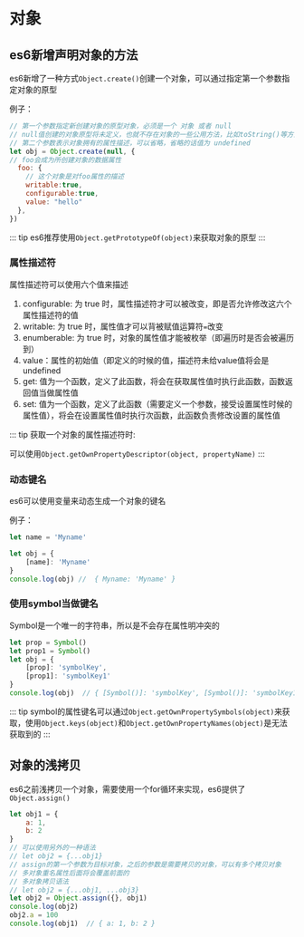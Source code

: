 # 对象
## es6新增声明对象的方法
es6新增了一种方式`Object.create()`创建一个对象，可以通过指定第一个参数指定对象的原型

例子：
``` js
// 第一个参数指定新创建对象的原型对象，必须是一个 对象 或者 null
// null值创建的对象原型将未定义，也就不存在对象的一些公用方法，比如toString()等方法
// 第二个参数表示对象拥有的属性描述，可以省略，省略的话值为 undefined
let obj = Object.create(null, {
// foo会成为所创建对象的数据属性
  foo: { 
    // 这个对象是对foo属性的描述
    writable:true,   
    configurable:true,
    value: "hello" 
  },
})
```
::: tip
es6推荐使用`Object.getPrototypeOf(object)`来获取对象的原型
:::

### 属性描述符
属性描述符可以使用六个值来描述
1. configurable: 为 true 时，属性描述符才可以被改变，即是否允许修改这六个属性描述符的值
2. writable: 为 true 时，属性值才可以背被赋值运算符`=`改变
3. enumberable: 为 true 时，对象的属性值才能被枚举（即遍历时是否会被遍历到）
4. value：属性的初始值（即定义的时候的值，描述符未给value值将会是undefined
5. get: 值为一个函数，定义了此函数，将会在获取属性值时执行此函数，函数返回值当做属性值
6. set: 值为一个函数，定义了此函数（需要定义一个参数，接受设置属性时候的属性值），将会在设置属性值时执行次函数，此函数负责修改设置的属性值

::: tip
获取一个对象的属性描述符时:

可以使用`Object.getOwnPropertyDescriptor(object, propertyName)`
:::

### 动态键名
es6可以使用变量来动态生成一个对象的键名

例子：
``` js 
let name = 'Myname'

let obj = {
    [name]: 'Myname'
}
console.log(obj) //  { Myname: 'Myname' }
```
### 使用symbol当做键名
Symbol是一个唯一的字符串，所以是不会存在属性明冲突的
``` js  
let prop = Symbol()
let prop1 = Symbol()
let obj = {
    [prop]: 'symbolKey',
    [prop1]: 'symbolKey1'
}
console.log(obj)  // { [Symbol()]: 'symbolKey', [Symbol()]: 'symbolKey1' }
```
::: tip
symbol的属性键名可以通过`Object.getOwnPropertySymbols(object)`来获取，使用`Object.keys(object)`和`Object.getOwnPropertyNames(object)`是无法获取到的
:::


## 对象的浅拷贝
es6之前浅拷贝一个对象，需要使用一个for循环来实现，es6提供了`Object.assign()`
``` js 
let obj1 = {
    a: 1,
    b: 2
}
// 可以使用另外的一种语法
// let obj2 = {...obj1}
// assign的第一个参数为目标对象，之后的参数是需要拷贝的对象，可以有多个拷贝对象
// 多对象重名属性后面将会覆盖前面的
// 多对象拷贝语法
// let obj2 = {...obj1, ...obj3}
let obj2 = Object.assign({}, obj1) 
console.log(obj2)
obj2.a = 100
console.log(obj1)  // { a: 1, b: 2 } 
```